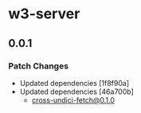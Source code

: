 # w3-server

## 0.0.1
### Patch Changes

- Updated dependencies [1f8f90a]
- Updated dependencies [46a700b]
  - cross-undici-fetch@0.1.0
